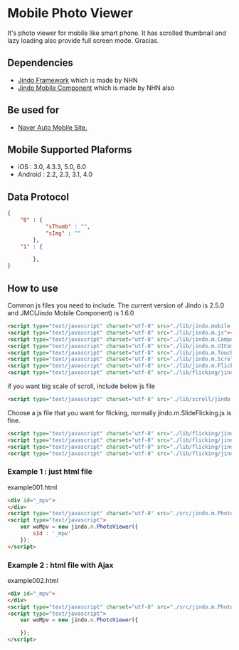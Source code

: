 # Mobile Photo Viewer

It's photo viewer for mobile like smart phone. It has scrolled thumbnail and lazy loading also provide full screen mode. 
Gracias.

## Dependencies

* [Jindo Framework](http://jindo.nhncorp.com/jindo_home/JindoJS.html) which is made by NHN
* [Jindo Mobile Component](http://jindo.nhncorp.com/jindo_home/Mobile.html) which is made by NHN also

## Be used for

* [Naver Auto Mobile Site.](http://m.auto.naver.com/car/image.nhn?yearsId=18591&selectIndex=1)

## Mobile Supported Plaforms
* iOS : 3.0, 4.3.3, 5.0, 6.0
* Android : 2.2, 2.3, 3.1, 4.0

## Data Protocol
```json
{
	"0" : {
			"sThumb" : "",
			"sImg" : ""
		},
	"1" : {

		},
}
```

## How to use

Common js files you need to include. The current version of Jindo is 2.5.0 and JMC(Jindo Mobile Component) is 1.6.0
```html
<script type="text/javascript" charset="utf-8" src="./lib/jindo.mobile.min.ns.js"></script>
<script type="text/javascript" charset="utf-8" src="./lib/jindo.m.js"></script>
<script type="text/javascript" charset="utf-8" src="./lib/jindo.m.Component.js"></script>
<script type="text/javascript" charset="utf-8" src="./lib/jindo.m.UIComponent.js"></script>
<script type="text/javascript" charset="utf-8" src="./lib/jindo.m.Touch.js"></script>
<script type="text/javascript" charset="utf-8" src="./lib/jindo.m.Scroll.js"></script>
<script type="text/javascript" charset="utf-8" src="./lib/jindo.m.Flicking.js"></script>
<script type="text/javascript" charset="utf-8" src="./lib/flicking/jindo.m.FlickingAnimation.js"></script>
```

if you want big scale of scroll, include below js file
```html
<script type="text/javascript" charset="utf-8" src="./lib/scroll/jindo.m.DynamicPlugin.js"></script>
```

Choose a js file that you want for flicking, normally jindo.m.SlideFlicking.js is fine.
```html
<script type="text/javascript" charset="utf-8" src="./lib/flicking/jindo.m.AlignFlipFlicking.js"></script>
<script type="text/javascript" charset="utf-8" src="./lib/flicking/jindo.m.CoverFlicking.js"></script>
<script type="text/javascript" charset="utf-8" src="./lib/flicking/jindo.m.FlipFlicking.js"></script>
<script type="text/javascript" charset="utf-8" src="./lib/flicking/jindo.m.SlideFlicking.js"></script>
```

### Example 1 : just html file

example001.html
```html
<div id="_mpv">
</div>
<script type="text/javascript" charset="utf-8" src="./src/jindo.m.PhotoViewer.js"></script>
<script type="text/javascript">
	var woMpv = new jindo.m.PhotoViewer({
		sId : '_mpv'
	});
</script>
```

### Example 2 : html file with Ajax

example002.html
```html
<div id="_mpv">
</div>
<script type="text/javascript" charset="utf-8" src="./src/jindo.m.PhotoViewer.js"></script>
<script type="text/javascript">
	var woMpv = new jindo.m.PhotoViewer({

	});
</script>
```